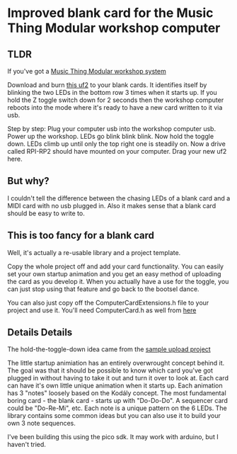 # Improved blank card for the Music Thing Modular workshop computer

## TLDR

If you've got a [Music Thing Modular workshop system](https://www.musicthing.co.uk/workshopsystem/)

Download and burn [this uf2](build/computer_card_blank_improved.uf2) to your blank cards. It identifies itself by blinking the two LEDs in the bottom row 3 times when it starts up. If you hold the Z toggle switch down for 2 seconds then the workshop computer reboots into the mode where it's ready to have a new card written to it via usb.

Step by step: Plug your computer usb into the workshop computer usb. Power up the workshop. LEDs go blink blink blink. Now hold the toggle down. LEDs climb up until only the top right one is steadily on. Now a drive called RPI-RP2 should have mounted on your computer. Drag your new uf2 here.

## But why?

I couldn't tell the difference between the chasing LEDs of a blank card and a MIDI card with no usb plugged in. Also it makes sense that a blank card should be easy to write to.

## This is too fancy for a blank card

Well, it's actually a re-usable library and a project template.

Copy the whole project off and add your card functionality. You can easily set your own startup animation and you get an easy method of uploading the card as you develop it. When you actually have a use for the toggle, you can just stop using that feature and go back to the bootsel dance.

You can also just copy off the ComputerCardExtensions.h file to your project and use it. You'll need ComputerCard.h as well from [here](https://github.com/TomWhitwell/Workshop_Computer/tree/main/Demonstrations%2BHelloWorlds/PicoSDK/ComputerCard)

## Details Details

The hold-the-toggle-down idea came from the [sample upload project](https://github.com/TomWhitwell/Workshop_Computer/tree/main/Demonstrations%2BHelloWorlds/PicoSDK/ComputerCard/examples/sample_upload)

The little startup animiation has an entirely overwrought concept behind it. The goal was that it should be possible to know which card you've got plugged in without having to take it out and turn it over to look at. Each card can have it's own little unique animation when it starts up. Each animation has 3 "notes" loosely based on the Kodály concept. The most fundamental boring card - the blank card  - starts up with "Do-Do-Do". A sequencer card could be "Do-Re-Mi", etc. Each note is a unique pattern on the 6 LEDs. The library contains some common ideas but you can also use it to build your own 3 note sequences.

I've been building this using the pico sdk. It may work with arduino, but I haven't tried.
